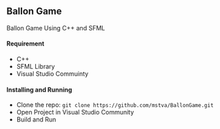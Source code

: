 ## Ballon Game
Ballon Game Using C++ and SFML

#### Requirement
- C++
- SFML Library
- Visual Studio Commuinty

#### Installing and Running
- Clone the repo: `git clone https://github.com/mstva/BallonGame.git`
- Open Project in Visual Studio Community
- Build and Run